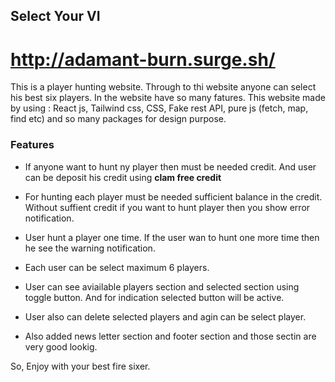 ## Select Your VI 

# http://adamant-burn.surge.sh/

This is a player hunting website. Through to thi website anyone can select his best six players. In the website have so many fatures. This website made by using : React js, Tailwind css, CSS, Fake rest API, pure js (fetch, map, find etc) and so many packages for design purpose. 

### Features

- If anyone want to hunt ny player then must be needed credit. And user can be deposit his credit using **clam free credit**

- For hunting each player must be needed sufficient balance in the credit. Without suffient credit if you want to hunt player then you show error notification.

- User hunt a player one time. If the user wan to hunt one more time then he see the warning notification.

- Each user can be select maximum 6 players. 

- User can see aviailable players section and selected section using toggle button. And for indication selected button will be active.

- User also can delete selected players and agin can be select player. 

- Also added news letter section and footer section and those sectin are very good lookig. 

So, Enjoy with your best fire sixer. 
